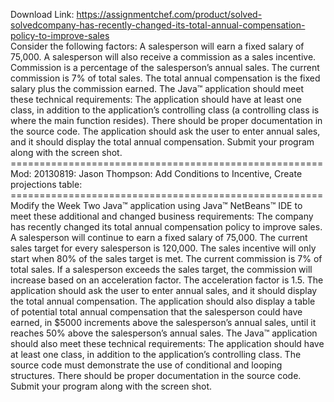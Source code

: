 Download Link: https://assignmentchef.com/product/solved-solvedcompany-has-recently-changed-its-total-annual-compensation-policy-to-improve-sales
<br>
Consider the following factors: A salesperson will earn a fixed salary of 75,000. A salesperson will also receive a commission as a sales incentive. Commission is a percentage of the salesperson’s annual sales. The current commission is 7% of total sales. The total annual compensation is the fixed salary plus the commission earned. The Java&#x2122; application should meet these technical requirements: The application should have at least one class, in addition to the application’s controlling class (a controlling class is where the main function resides). There should be proper documentation in the source code. The application should ask the user to enter annual sales, and it should display the total annual compensation. Submit your program along with the screen shot. ====================================================== Mod: 20130819: Jason Thompson: Add Conditions to Incentive, Create projections table: ====================================================== Modify the Week Two Java&#x2122; application using Java&#x2122; NetBeans&#x2122; IDE to meet these additional and changed business requirements: The company has recently changed its total annual compensation policy to improve sales. A salesperson will continue to earn a fixed salary of 75,000. The current sales target for every salesperson is 120,000. The sales incentive will only start when 80% of the sales target is met. The current commission is 7% of total sales. If a salesperson exceeds the sales target, the commission will increase based on an acceleration factor. The acceleration factor is 1.5. The application should ask the user to enter annual sales, and it should display the total annual compensation. The application should also display a table of potential total annual compensation that the salesperson could have earned, in $5000 increments above the salesperson’s annual sales, until it reaches 50% above the salesperson’s annual sales. The Java&#x2122; application should also meet these technical requirements: The application should have at least one class, in addition to the application’s controlling class. The source code must demonstrate the use of conditional and looping structures. There should be proper documentation in the source code. Submit your program along with the screen shot.